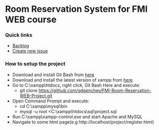 # Room Reservation System for FMI WEB course
### Quick links
- [Backlog](https://github.com/gdgenchev/FMI-Room-Reservation-WEB-Project/projects/1)
- [Create new issue](https://github.com/gdgenchev/FMI-Room-Reservation-WEB-Project/issues/new)

### How to setup the project
 - Download and install Git Bash from [here](https://git-scm.com/downloads)
 - Download and install the latest version of xampp from [here](https://www.apachefriends.org/download.html)
 - Go to C:\xampp\htdocs, right click, Git Bash Here and execute:
     - git clone https://github.com/gdgenchev/FMI-Room-Reservation-WEB-Project.git
 - Open Command Prompt and execute:
     - cd C:\xampp\mysql\bin
     - mysql -u root <C:\xampp\htdocs\sql\project.sql
 - Run C:\xampp\xampp-control.exe and start Apache and MySQL
 - Navigate to some html page(e.g http://localhost/project/register.html)
